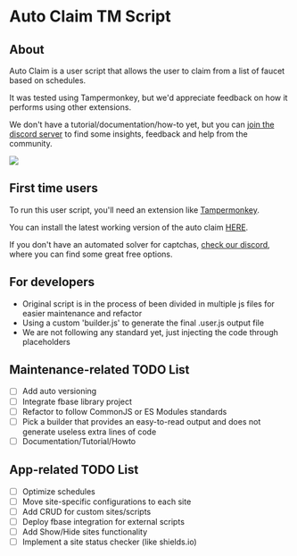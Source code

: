 # Auto Claim TM Script

## About

Auto Claim is a user script that allows the user to claim from a list of faucet based on schedules.

It was tested using Tampermonkey, but we'd appreciate feedback on how it performs using other extensions.

We don't have a tutorial/documentation/how-to yet, but you can [join the discord server](https://discord.gg/23s9fDgHqe) to find some insights, feedback and help from the community.

[![](https://dcbadge.vercel.app/api/server/23s9fDgHqe)](https://discord.gg/23s9fDgHqe)

## First time users

To run this user script, you'll need an extension like [Tampermonkey](https://www.tampermonkey.net/).

You can install the latest working version of the auto claim [HERE](raw/master/dist/autoclaim-dist.js).

If you don't have an automated solver for captchas, [check our discord](https://discord.gg/23s9fDgHqe), where you can find some great free options.

## For developers

- Original script is in the process of been divided in multiple js files for easier maintenance and refactor
- Using a custom 'builder.js' to generate the final .user.js output file
- We are not following any standard yet, just injecting the code through placeholders

## Maintenance-related TODO List

- [ ] Add auto versioning
- [ ] Integrate fbase library project
- [ ] Refactor to follow CommonJS or ES Modules standards
- [ ] Pick a builder that provides an easy-to-read output and does not generate useless extra lines of code
- [ ] Documentation/Tutorial/Howto

## App-related TODO List

- [ ] Optimize schedules
- [ ] Move site-specific configurations to each site
- [ ] Add CRUD for custom sites/scripts
- [ ] Deploy fbase integration for external scripts
- [ ] Add Show/Hide sites functionality
- [ ] Implement a site status checker (like shields.io)
